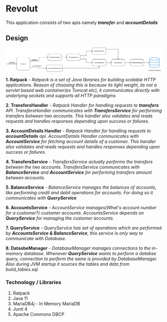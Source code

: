 # Revolut

This application consists of two apis namely ***transfer*** and ***accountDetails***

## Design 
![Revolut Money Transfer](https://github.com/dhawalschumi/Revolut/blob/master/Revolut.jpg)

**1. Ratpack** - *Ratpack is a set of Java libraries for building scalable HTTP applications. Reason of choosing this is because its light weight, its not a servlet based web container(ex Tomcat etc), it communicates directly with underlying sockets and supports all HTTP paradigms*

**2. TransfersHandler** - *Ratpack Handler for handling requests to **transfers** API. TransfersHandler communicates with **TransfersService** for performing transfers between two accounts. This handler also validates and reads requests and handles  responses depending upon success or failures.* 

**3. AccountDetails Handler** - *Ratpack Handler for handling requests to **accountDetails** api. AccountDetails Handler communicates with **AccountService** for fetching account details of a customer.  This handler also validates and reads requests and handles  responses depending upon success or failures.* 

**4. TransfersService** - *TransfersService actually performs the transfers between the two accounts. TransfersService communicates with **BalanceService** and **AccountService** for performing transfers amount between accounts.*

**5. BalanceService** - *BalanceService manages the balances of accounts, like performing credit and debit operations for accounts. For doing so it communicates with **QueryService***

**6. AccountsService** - *AccountService manages(What's account number for a customer?) customer accounts. AccountsService depends on **QueryService** for managing the customer accounts.*

**7. QueryService** - *QueryService has set of operations which are performed by **AccountsService & BalanceService**, this service is only way to communicate with Database.*

**8. DatasbeManager** - *DatabaseManager manages connections to the in-memory database. Whenever **QueryService** wants to perform a databse query, connection to perform the same is provided by DatabaseManager. Also during JVM startup it sources the tables and data from build_tables.sql.*

### Technology / Libraries 

1. Ratpack
2. Java 11
3. MariaDB4j - In Memory MariaDB
4. Junit 4
5. Apache Commons DBCP

